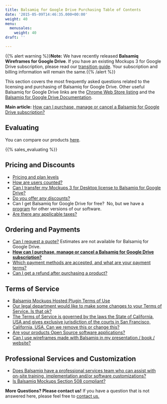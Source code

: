 ```yaml
---
title: Balsamiq for Google Drive Purchasing Table of Contents
date: '2015-05-09T14:46:35.000+00:00'
weight: 40
menu:
  menusales:
    weight: 40
draft: ''

---
```


{{% alert warning %}}**Note:** We have recently released **Balsamiq Wireframes for Google Drive**. If you have an existing Mockups 3 for Google Drive subscription, please read our [transition guide](http://docs.balsamiq.com/google-drive/wireframes/transition/). Your subscription and billing information will remain the same.{{% /alert %}}

This section covers the most frequently asked questions related to the licensing and purchasing of Balsamiq for Google Drive. Other useful Balsamiq for Google Drive links are the [Chrome Web Store listing](https://chrome.google.com/webstore/detail/balsamiq-mockups-projects/iedapplgopkgngalkbailjoikghljkki) and the [Balsamiq for Google Drive Documentation](http://docs.balsamiq.com/google-drive/wireframes/intro/).

**Main article:** [How can I purchase, manage or cancel a Balsamiq for Google Drive subscription?](/sales/gdrivesubscription/)

## Evaluating

You can compare our products <a href="https://balsamiq.com/products/compare/">here</a>.

{{% sales_evaluating %}}

## Pricing and Discounts

*   [Pricing and plan levels](https://balsamiq.com/buy/#gd)
*   [How are users counted?](/sales/userscounted/)
*   [Can I transfer my Mockups 3 for Desktop license to Balsamiq for Google Drive?](/sales/desktoptogdrive/)
*   [Do you offer any discounts?](/sales/discounts/)
*   Can I get Balsamiq for Google Drive for free?  No, but we have a [program](https://balsamiq.com/free) for other versions of our software.
*   [Are there any applicable taxes?](/sales/taxes/)

## Ordering and Payments

*   [Can I request a quote?](/sales/quote/) Estimates are not available for Balsamiq for Google Drive.
*   **[How can I purchase, manage or cancel a Balsamiq for Google Drive subscription?](/sales/gdrivesubscription/)**
*   [Which payment methods are accepted, and what are your payment terms?](/sales/paymentmethods/#subscriptions)
*   [Can I get a refund after purchasing a product?](/sales/refunds/)

## Terms of Service

*   [Balsamiq Mockups Hosted Plugin Terms of Use](/sales/hostedpluginstos/)
*   [Our legal department would like to make some changes to your Terms of Service. Is that ok?](/sales/customeula/)
*   [The Terms of Service is governed by the laws the State of California, USA and gives exclusive jurisdiction of the courts in San Francisco, California, USA. Can we remove this or change this?](/sales/jurisdiction/)
*   [Are your products Open Source software applications?](/sales/opensource/)
*   [Can I use wireframes made with Balsamiq in my presentation / book / website?](/sales/ipownership/)

## Professional Services and Customization

*   [Does Balsamiq have a professional services team who can assist with on-site training, implementation and/or software customizations?](/sales/training/)
*   [Is Balsamiq Mockups Section 508 compliant?](/sales/508/)

​**More Questions? Please contact us!** If you have a question that is not answered here, please feel free to [contact us.](mailto:sales@balsamiq.com?subject=I%20have%20questions%20about%20purchasing%20Balsamiq%20for%20Google%20Drive)
